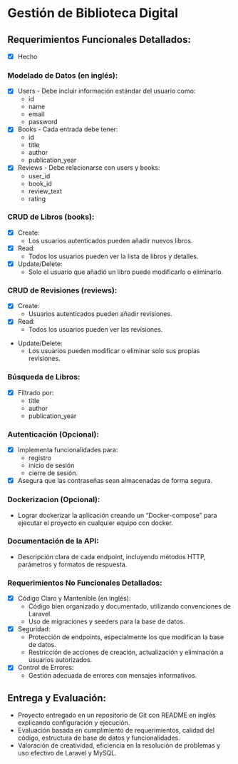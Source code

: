 # Gestión de Biblioteca Digital

## Requerimientos Funcionales Detallados:

-   [x] Hecho

### Modelado de Datos (en inglés):

-   [x] Users - Debe incluir información estándar del usuario como:
    -   id
    -   name
    -   email
    -   password
-   [x] Books - Cada entrada debe tener:
    -   id
    -   title
    -   author
    -   publication_year
-   [x] Reviews - Debe relacionarse con users y books:
    -   user_id
    -   book_id
    -   review_text
    -   rating

### CRUD de Libros (books):

-   [x] Create:
    -   Los usuarios autenticados pueden añadir nuevos libros.
-   [x] Read:
    -   Todos los usuarios pueden ver la lista de libros y detalles.
-   [x] Update/Delete:
    -   Solo el usuario que añadió un libro puede modificarlo o eliminarlo.

### CRUD de Revisiones (reviews):

-   [x] Create:
    -   Usuarios autenticados pueden añadir revisiones.
-   [x] Read:
    -   Todos los usuarios pueden ver las revisiones.
-   Update/Delete:
    -   Los usuarios pueden modificar o eliminar solo sus propias revisiones.

### Búsqueda de Libros:

-   [x] Filtrado por:
    -   title
    -   author
    -   publication_year

### Autenticación (Opcional):

-   [x] Implementa funcionalidades para:
    -   registro
    -   inicio de sesión
    -   cierre de sesión.
-   [x] Asegura que las contraseñas sean almacenadas de forma segura.

### Dockerizacion (Opcional):

-   Lograr dockerizar la aplicación creando un “Docker-compose” para ejecutar el proyecto en cualquier equipo con docker.

### Documentación de la API:

-   Descripción clara de cada endpoint, incluyendo métodos HTTP, parámetros y formatos de respuesta.

### Requerimientos No Funcionales Detallados:

-   [x] Código Claro y Mantenible (en inglés):
    -   Código bien organizado y documentado, utilizando convenciones de Laravel.
    -   Uso de migraciones y seeders para la base de datos.
-   [x] Seguridad:
    -   Protección de endpoints, especialmente los que modifican la base de datos.
    -   Restricción de acciones de creación, actualización y eliminación a usuarios autorizados.
-   [x] Control de Errores:
    -   Gestión adecuada de errores con mensajes informativos.

## Entrega y Evaluación:

-   Proyecto entregado en un repositorio de Git con README en inglés explicando configuración y ejecución.
-   Evaluación basada en cumplimiento de requerimientos, calidad del código, estructura de base de datos y funcionalidades.
-   Valoración de creatividad, eficiencia en la resolución de problemas y uso efectivo de Laravel y MySQL.
